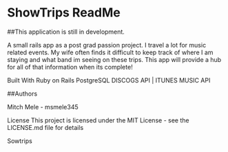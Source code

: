 # ShowTrips ReadMe

##This application is still in development. 

A small rails app as a post grad passion project. I travel a lot for music related events. My wife often finds it difficult to keep track of where I am staying and what band im seeing on these trips. This app will provide a hub for all of that information when its complete! 

Built With
Ruby on Rails PostgreSQL DISCOGS API | ITUNES MUSIC API

##Authors

Mitch Mele - msmele345

License This project is licensed under the MIT License - see the LICENSE.md file for details

Sowtrips 
